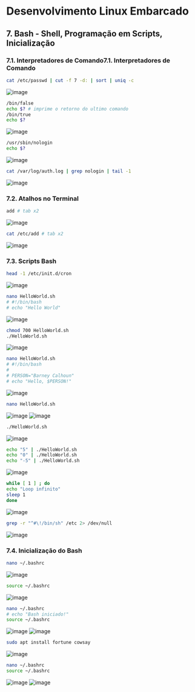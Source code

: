 # Desenvolvimento Linux Embarcado

## 7. Bash - Shell, Programação em Scripts, Inicialização

### 7.1. Interpretadores de Comando7.1. Interpretadores de Comando

```bash
cat /etc/passwd | cut -f 7 -d: | sort | uniq -c
```
![image](https://user-images.githubusercontent.com/19675356/209022088-86d312ce-013f-49b0-9466-53c01aff7665.png)


```bash
/bin/false
echo $? # imprime o retorno do ultimo comando
/bin/true
echo $?
```
![image](https://user-images.githubusercontent.com/19675356/209022186-7512f85d-934f-4b46-a1be-3461246f6314.png)


```bash
/usr/sbin/nologin
echo $?
```
![image](https://user-images.githubusercontent.com/19675356/209022276-28de5107-17a8-4d56-b665-75f39007c993.png)


```bash
cat /var/log/auth.log | grep nologin | tail -1
```
![image](https://user-images.githubusercontent.com/19675356/209022332-28874587-a8cf-4e39-8e04-c4422b12e6b9.png)

### 7.2. Atalhos no Terminal

```bash
add # tab x2
```
![image](https://user-images.githubusercontent.com/19675356/209022479-0d1686c2-4a47-442a-b450-06e34245f1fb.png)


```bash
cat /etc/add # tab x2
```
![image](https://user-images.githubusercontent.com/19675356/209022584-b60c21c3-acbe-45ea-b8ad-8120b60cc74c.png)

### 7.3. Scripts Bash

```bash
head -1 /etc/init.d/cron
```
![image](https://user-images.githubusercontent.com/19675356/209022790-9d14ecac-f09d-411e-89a1-20bce28cfef2.png)


```bash
nano HelloWorld.sh
# #!/bin/bash
# echo "Hello World"
```
![image](https://user-images.githubusercontent.com/19675356/209022970-fe8c9eaa-b0c8-4ae0-a723-1500381a4f3d.png)


```bash
chmod 700 HelloWorld.sh
./HelloWorld.sh
```
![image](https://user-images.githubusercontent.com/19675356/209023028-82586a9c-d5bd-453d-bfcb-aa71e1883d09.png)


```bash
nano HelloWorld.sh
# #!/bin/bash
#
# PERSON="Barney Calhoun"
# echo "Hello, $PERSON!"
```
![image](https://user-images.githubusercontent.com/19675356/209023289-6413004b-48f4-4c21-80c3-112ab4a03004.png)


```bash
nano HelloWorld.sh
```
![image](https://user-images.githubusercontent.com/19675356/209023604-ca869e9c-3846-4741-b19c-fc83e04b8f73.png)
![image](https://user-images.githubusercontent.com/19675356/209023689-3d47e065-3248-400b-b6a7-5356c52bd969.png)


```bash
./HelloWorld.sh
```
![image](https://user-images.githubusercontent.com/19675356/209023731-d8839ba5-2782-4b17-8270-b85b31561eba.png)


```bash
echo "5" | ./HelloWorld.sh
echo "0" | ./HelloWorld.sh
echo "-5" | ./HelloWorld.sh
```
![image](https://user-images.githubusercontent.com/19675356/209023818-993be920-a084-402e-86ba-501c7093e26c.png)


```bash
while [ 1 ] ; do
echo "Loop infinito"
sleep 1
done
```
![image](https://user-images.githubusercontent.com/19675356/209023966-494d9a9d-7dd7-4327-9fcb-bbd137a3284e.png)


```bash
grep -r "^#\!/bin/sh" /etc 2> /dev/null
```
![image](https://user-images.githubusercontent.com/19675356/209024110-4a58e0ab-2703-4004-adf0-56a8312711de.png)

### 7.4. Inicialização do Bash

```bash
nano ~/.bashrc
```
![image](https://user-images.githubusercontent.com/19675356/209024311-787a7dad-c932-4455-b140-5a01a0b28638.png)

```bash
source ~/.bashrc
```
![image](https://user-images.githubusercontent.com/19675356/209024456-d151cdff-3074-4cc1-825d-a74fd2eddc0a.png)


```bash
nano ~/.bashrc
# echo "Bash iniciado!"
source ~/.bashrc
```
![image](https://user-images.githubusercontent.com/19675356/209024571-de7f5a44-a3ab-4d74-b446-e88fbd1db7b2.png)
![image](https://user-images.githubusercontent.com/19675356/209024585-41ed20d3-7b5f-48be-af34-fb9bd71e5cb6.png)


```bash
sudo apt install fortune cowsay
```
![image](https://user-images.githubusercontent.com/19675356/209024780-ae6e5ee9-786c-4c31-9422-5269f9e650d1.png)


```bash
nano ~/.bashrc
source ~/.bashrc
```
![image](https://user-images.githubusercontent.com/19675356/209025398-d95340d8-d765-4c77-9eb4-dd77b463516c.png)
![image](https://user-images.githubusercontent.com/19675356/209025571-94f3be86-e304-4661-8fef-57237c7ccee0.png)
